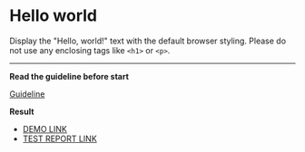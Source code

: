 # Hello world

Display the "Hello, world!" text with the default browser styling. Please do not 
use any enclosing tags like `<h1>` or `<p>`.
___

**Read the guideline before start**

[Guideline](https://mate-academy.github.io/layout_task-guideline/)

**Result**

- [DEMO LINK](https://shpak2.github.io/layout_hello-world/) <br>
- [TEST REPORT LINK](https://shpak2.github.io/layout_hello-world/report/html_report/)
